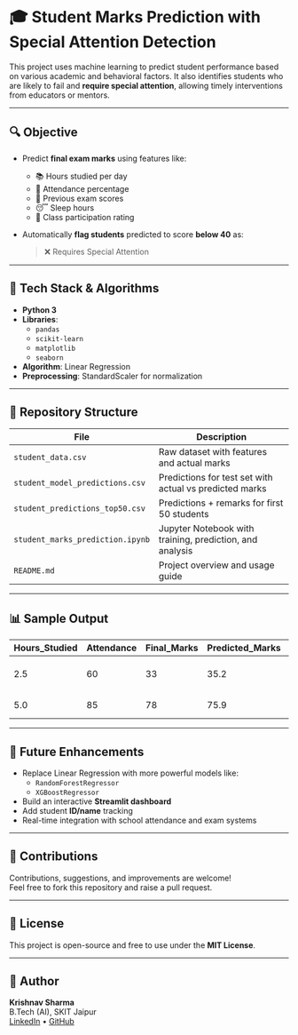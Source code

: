 # 🎓 Student Marks Prediction with Special Attention Detection

This project uses machine learning to predict student performance based on various academic and behavioral factors. It also identifies students who are likely to fail and **require special attention**, allowing timely interventions from educators or mentors.

---

## 🔍 Objective

- Predict **final exam marks** using features like:
  - 📚 Hours studied per day
  - 🏫 Attendance percentage
  - 📝 Previous exam scores
  - 😴 Sleep hours
  - 🙋 Class participation rating

- Automatically **flag students** predicted to score **below 40** as:
  > ❌ Requires Special Attention

---

## 🧠 Tech Stack & Algorithms

- **Python 3**
- **Libraries**:
  - `pandas`
  - `scikit-learn`
  - `matplotlib`
  - `seaborn`
- **Algorithm**: Linear Regression
- **Preprocessing**: StandardScaler for normalization

---

## 📁 Repository Structure

| File                             | Description                                               |
|----------------------------------|-----------------------------------------------------------|
| `student_data.csv`              | Raw dataset with features and actual marks                |
| `student_model_predictions.csv` | Predictions for test set with actual vs predicted marks   |
| `student_predictions_top50.csv` | Predictions + remarks for first 50 students               |
| `student_marks_prediction.ipynb`| Jupyter Notebook with training, prediction, and analysis  |
| `README.md`                     | Project overview and usage guide                          |

---

## 📊 Sample Output

| Hours_Studied | Attendance | Final_Marks | Predicted_Marks | Remark                     |
|---------------|------------|-------------|------------------|----------------------------|
| 2.5           | 60         | 33          | 35.2             | ❌ Requires Special Attention |
| 5.0           | 85         | 78          | 75.9             | ✅ Satisfactory               |

---

## 🚀 Future Enhancements

- Replace Linear Regression with more powerful models like:
  - `RandomForestRegressor`
  - `XGBoostRegressor`
- Build an interactive **Streamlit dashboard**
- Add student **ID/name** tracking
- Real-time integration with school attendance and exam systems

---

## 🤝 Contributions

Contributions, suggestions, and improvements are welcome!  
Feel free to fork this repository and raise a pull request.

---

## 📜 License

This project is open-source and free to use under the **MIT License**.

---

## 🧩 Author

**Krishnav Sharma**  
B.Tech (AI), SKIT Jaipur  
[LinkedIn](https://linkedin.com/) • [GitHub](https://github.com/)

